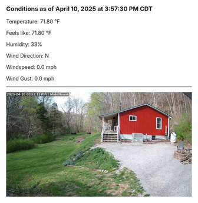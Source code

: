 ### Conditions as of April 10, 2025 at 3:57:30 PM CDT 

Temperature: 71.80 &deg;F

Feels like: 71.80 &deg;F

Humidity: 33%

Wind Direction: N

Windspeed: 0.0 mph

Wind Gust: 0.0 mph

---

<img src="./images/latest.jpeg"/>

